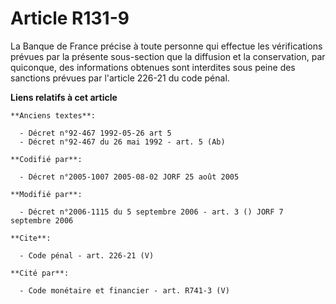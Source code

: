 # Article R131-9

La Banque de France précise à toute personne qui effectue les vérifications prévues par la présente sous-section que la
diffusion et la conservation, par quiconque, des informations obtenues sont interdites sous peine des sanctions prévues par
l'article 226-21 du code pénal.

**Liens relatifs à cet article**

	**Anciens textes**:

	  - Décret n°92-467 1992-05-26 art 5
	  - Décret n°92-467 du 26 mai 1992 - art. 5 (Ab)

	**Codifié par**:

	  - Décret n°2005-1007 2005-08-02 JORF 25 août 2005

	**Modifié par**:

	  - Décret n°2006-1115 du 5 septembre 2006 - art. 3 () JORF 7 septembre 2006

	**Cite**:

	  - Code pénal - art. 226-21 (V)

	**Cité par**:

	  - Code monétaire et financier - art. R741-3 (V)
